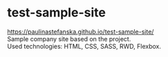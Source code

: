 # test-sample-site 
https://paulinastefanska.github.io/test-sample-site/
<br>Sample company site based on the project. 
<br>Used technologies: HTML, CSS, SASS, RWD, Flexbox.
